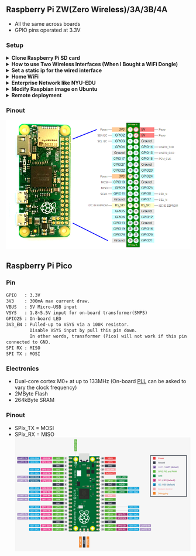## Raspberry Pi ZW(Zero Wireless)/3A/3B/4A
* All the same across boards</br>
* GPIO pins operated at 3.3V
### Setup 

<details> 
         
  <summary> <b> Clone Raspberry Pi SD card </b> </summary>
  
  ```
  dd if=/dev/sdx | pv | gzip > piOS.img.gz 
  gzip -dc piOS.img.gz | dd of=/dev/sdx
  eject /dev/sdx
  ```
</details>  
<details> 
         
  <summary> <b> How to use Two Wireless Interfaces (When I Bought a WiFi Dongle) </b> </summary>
  
  * I bought a pi-compatible WiFi dongle but how to use it?
  * wpa_supplicant ? Not so easy.
  * We will prepare two config files
  ```
  tee /etc/wpa_supplicant/wpa_supplicant.0.conf << EOF > /dev/null 
  ctrl_interface=DIR=/var/run/wpa_supplicant GROUP=netdev
  country=US
  update_config=1
  network={
      ssid="oneWiFi"
      psk="password"
      key_mgmt=WPA-PSK
  }
  EOF
  ```
  ```
  tee /etc/wpa_supplicant/wpa_supplicant.1.conf << EOF > /dev/null 
  ctrl_interface=DIR=/var/run/wpa_supplicant GROUP=netdev
  country=US
  update_config=1
  network={
      ssid="anotherWiFi"
      psk="password"
      key_mgmt=WPA-PSK
  }
  EOF
  ```
  ```
  tee /etc/network/interfaces.d/wlan << EOF > /dev/null  
  auto lo wlan0 wlan1
  iface lo inet loopback
  
  iface wlan0 inet manual
      pre-up wpa_supplicant -B -Dwext -i wlan0 -c /etc/wpa_supplicant/wpa_supplicant.0.conf
      post-down killall -q wpa_supplicant
  
  iface wlan1 inet manual
      pre-up wpa_supplicant -B -Dwext -i wlan1 -c /etc/wpa_supplicant/wpa_supplicant.1.conf
      post-down killall -q wpa_supplicant
  EOF
  ```
</details>  

<details> 
         
  <summary> <b> Set a static ip for the wired interface </b> </summary>
    
  ```
  cat << EOF >> /etc/dhcpcd.conf # This is config file for dhcp client 
  interface eth0
  static ip_address=192.168.3.3/24
  static routers=192.168.3.0
  EOF
  ```
</details>  
   
  <details> 
   
  <summary> <b> Home WiFi </b> </summary>
         
1. Download the Operating System "[Raspbian](https://downloads.raspberrypi.org/raspbian_latest)" 
2.  Write the img or iso of Raspbian to an empty 8GB+ Micro SD card. 
     * On Windows: https://rufus.ie/ 
     * Using dd in Linux: 
```
  umount /dev/sda1 # umount TF card
  dd bs=4M if=2018-11-13-raspbian-stretch.img of=/dev/sdX conv=fsync
```
3. A new partition named "Boot" appeared after the Raspbian was written to the Micro SD card. 
4. Configure SSH and WIFI so the SBC (single-board computer) could be accessed remotely few minites after booting up. 
    * Create an empty file named "ssh" in boot partition
    * Create a file named "wpa_supplicant.conf" and the content should be like
```shell
  ctrl_interface=DIR=/var/run/wpa_supplicant GROUP=netdev
  network={
      ssid="YOUR_SSID"
      psk="YOUR_WIFI_PASSWORD"
      key_mgmt=WPA-PSK
  }
``` 
  Caution: The 'NewLine Character' in wpa_supplicant.conf should follow Unix convention. 
</details> 
         
  <details>
  <summary> <b> Enterprise Network like NYU-EDU </b></summary>
           
Thanks to [Baris Unver](https://www.bunver.com/connecting-raspberry-pi-to-wpa2-enterprise-wireless-network/)<br>
I have the access to NYU Wireless service, which is protected by the wpa-enterprise protocol. Here is how I configure my Raspberry Pi. <br>
Edit the /etc/wpa_supplicant/wpa_supplicant.conf and add a new network configuration <br>
```shell
ctrl_interface=DIR=/var/run/wpa_supplicant GROUP=netdev
update_config=1
country=US

network={
    ssid="nyu-legacy"
    scan_ssid=1
    key_mgmt=WPA-EAP
    group=CCMP TKIP
    eap=PEAP
    identity="NYUNetID"
    password="NetID_Password"
    phase1="peapver=0"
    phase2="MSCHAPV2"
}
```
Then create a new file as /etc/network/interfaces.d/nyu, whose content is:<br>
```shell
auto lo
iface lo inet loopback
iface eth0 inet manual

allow-hotplug wlan0
iface wlan0 inet manual
    pre-up wpa_supplicant -B -Dwext -i wlan0 -c /etc/wpa_supplicant/wpa_supplicant.conf
    post-down killall -q wpa_supplicant
``` 
</details> 

  <details>
  <summary> <b> Modify Raspbian image on Ubuntu    </b></summary>
  
  * Download a Raspbian OS image
  ```
  unzip 2021-05-07-raspios-buster-armhf-lite.zip 
  ```  
  * Get offset 
    * startsector of boot partition begins at 8192
    * offset is 8192 * 512 byte/sector
  ```
  $ fdisk -l 2021-05-07-raspios-buster-armhf.img
  Disk 2021-05-07-raspios-buster-armhf.img: 3.72 GiB, 3980394496 bytes, 7774208 sectors
  Units: sectors of 1 * 512 = 512 bytes
  Sector size (logical/physical): 512 bytes / 512 bytes
  I/O size (minimum/optimal): 512 bytes / 512 bytes
  Disklabel type: dos
  Disk identifier: 0xf4481065
  
  Device                               Boot  Start     End Sectors  Size Id Type
  2021-05-07-raspios-buster-armhf.img1        8192  532479  524288  256M  c W95 FAT32 (LBA)
  2021-05-07-raspios-buster-armhf.img2      532480 7774207 7241728  3.5G 83 Linux 
  ```
  * Mount boot partition (First partition is FAT32 and it support uid when mount)
  ```
  mkdir /tmp/raspbian_os_boot
  sudo mount -o offset=$((8192*512)),umask=0002,uid=$UID 2021-05-07-raspios-buster-armhf-lite.img  /tmp/raspbian_os_boot 
  ```
  * Add / Change files 
  ```
  touch        /tmp/raspbian_os_boot/ssh                  # Enable ssh server at first boot    
  cat << EOF > /tmp/raspbian_os_boot/wpa_supplicant.conf  # Join WiFi network
  ctrl_interface=DIR=/var/run/wpa_supplicant GROUP=netdev
  country=US
  update_config=1
  network={
      ssid="YOUR_SSID"
      psk="YOUR_WIFI_PASSWORD"
      key_mgmt=WPA-PSK
  }
  EOF
  umount /tmp/raspbian_os_boot
  ```
  * Mount system partition (Second partition is EXT4 format)
  ```
  mkdir /tmp/raspbian_os_sys
  sudo mount -o offset=$((532480*512)) 2021-05-07-raspios-buster-armhf-lite.img /tmp/raspbian_os_sys/
  mkdir -p                                        /tmp/raspbian_os_sys/home/pi/.ssh
  ssh-keygen -t rsa -b 4096 -N '' -C '' -f        /tmp/raspbian_os_sys/home/pi/.ssh/id_rsa
  cp /tmp/raspbian_os_sys/home/pi/.ssh/id_rsa.pub /tmp/raspbian_os_sys/home/pi/.ssh/authorized_keys
  chown -R 1000:1000                              /tmp/raspbian_os_sys/home/pi/.ssh/
  umount                                          /tmp/raspbian_os_sys/
  ```
  * Umount then the modified image can be write to SD card. 
</details>
 
  <details>
  <summary> <b> Remote deployment </b></summary>
  
  * Modify a Raspbian OS image so after written to sd card:
    * It starts a SSH server
    * It connects to a remote wireless network
    * It sshs to a jump host
    * We log into the SSH server via jump host 
  * How to  
    * Create a ssh file in /boot partition
    * Create a wpa_supplicant.conf file in /boot partition
    * Create ssh key pair for the Raspbian image
    * Add a cron job 
</details> 

### Pinout
<img src="Raspberry_Pi_Pinout.png"></img>
## Raspberry Pi Pico
### Pin
```
GPIO   : 3.3V
3V3    : 300mA max current draw.
VBUS   : 5V Micro-USB input
VSYS   : 1.8~5.5V input for on-board transformer(SMPS)
GPIO25 : On-board LED
3V3_EN : Pulled-up to VSYS via a 100K resistor.
         Disable VSYS input by pull this pin down.
         In other words, transformer (Pico) will not work if this pin connected to GND.
SPI RX : MISO
SPI TX : MOSI
```
### Electronics
* Dual-core cortex M0+ at up to 133MHz (On-board [PLL](https://www.embedded.com/demystifying-phase-locked-loops/) can be asked to vary the clock frequency)
* 2MByte Flash
* 264kByte SRAM
### Pinout
* SPIx_TX = MOSI
* SPIx_RX = MISO
<img src="Pico_Pinout.png"></img>
